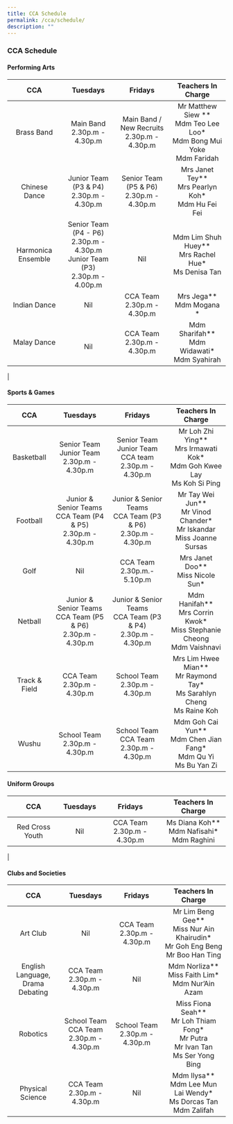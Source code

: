 ```yaml
---
title: CCA Schedule
permalink: /cca/schedule/
description: ""
---
```

### **CCA Schedule**

#### **Performing Arts**

| CCA | Tuesdays | Fridays | Teachers In Charge |
|:---:|:---:|:---:|:---:|
|   Brass Band |  Main Band<br>2.30p.m - 4.30p.m |  Main Band / New Recruits<br>2.30p.m - 4.30p.m  | Mr Matthew Siew ** <br>Mdm Teo Lee Loo* <br>Mdm Bong Mui Yoke<br>Mdm Faridah  |
|  Chinese Dance | Junior Team (P3 & P4)<br>2.30p.m - 4.30p.m  | Senior Team (P5 & P6)<br>2.30p.m - 4.30p.m | Mrs Janet Tey** <br>Mrs Pearlyn Koh* <br>Mdm Hu Fei Fei |
| Harmonica Ensemble  | Senior Team  (P4 - P6)<br>2.30p.m - 4.30p.m <br>Junior Team (P3)<br>2.30p.m - 4.00p.m  | <br> Nil  | Mdm Lim Shuh Huey** <br>Mrs Rachel Hue* <br>Ms Denisa Tan  |
| Indian Dance  |   Nil | CCA Team<br>2.30p.m - 4.30p.m  |  Mrs Jega** <br>Mdm Mogana *  |
|  Malay Dance | <br> Nil | CCA Team<br>2.30p.m - 4.30p.m  | Mdm Sharifah** <br>Mdm Widawati* <br>Mdm Syahirah  |
|

#### **Sports & Games**

| CCA | Tuesdays | Fridays | Teachers In Charge |
|:---:|:---:|:---:|:---:|
|  Basketball | Senior Team <br>Junior Team <br>2.30p.m - 4.30p.m  | Senior Team <br> Junior Team CCA team <br>2.30p.m - 4.30p.m |  Mr Loh Zhi Ying** <br>Mrs Irmawati Kok* <br>Mdm Goh Kwee Lay<br>Ms Koh Si Ping   |
|  Football |  Junior & Senior Teams<br> CCA Team (P4 & P5)<br>2.30p.m - 4.30p.m |  Junior & Senior Teams<br> CCA Team (P3 & P6)<br>2.30p.m - 4.30p.m  | Mr Tay Wei Jun** <br>Mr Vinod Chander* <br>Mr Iskandar<br>Miss Joanne Sursas   |
|  Golf | Nil  |  CCA Team<br>2.30p.m.- 5.10p.m | Mrs Janet Doo** <br>Miss Nicole Sun*   |
|  Netball | Junior & Senior Teams<br> CCA Team (P5 & P6)<br>2.30p.m - 4.30p.m  | Junior & Senior Teams<br> CCA Team (P3 & P4)<br>2.30p.m - 4.30p.m   | Mdm Hanifah** <br>Mrs Corrin Kwok* <br>Miss Stephanie Cheong<br>Mdm Vaishnavi  |
|  Track & Field | CCA Team<br>2.30p.m - 4.30p.m   | School Team<br>2.30p.m - 4.30p.m   | Mrs Lim Hwee Mian** <br>Mr Raymond Tay* <br>Ms Sarahlyn Cheng<br>Ms Raine Koh   |
|  Wushu |  School Team<br>2.30p.m - 4.30p.m  | School Team<br>CCA Team<br>2.30p.m - 4.30p.m | Mdm Goh Cai Yun** <br>Mdm Chen Jian Fang* <br>Mdm Qu Yi<br>Ms Bu Yan Zi   |

#### **Uniform Groups**

| CCA | Tuesdays | Fridays | Teachers In Charge |
|:---:|:---:|:---:|:---:|
|  Red Cross Youth |  Nil |  CCA Team<br>2.30p.m - 4.30p.m  | Ms Diana Koh** <br>Mdm Nafisahi* <br>Mdm Raghini  |
|

#### **Clubs and Societies**

| CCA | Tuesdays | Fridays | Teachers In Charge |
|:---:|:---:|:---:|:---:|
|  Art Club |   Nil | CCA Team<br>2.30p.m - 4.30p.m    |  Mr Lim Beng Gee** <br>Miss Nur Ain Khairudin* <br>Mr Goh Eng Beng<br>Mr Boo Han Ting  |
|  English Language,<br>Drama Debating |    CCA Team<br>2.30p.m - 4.30p.m |  Nil |  Mdm Norliza** <br>Miss Faith Lim* <br>Mdm Nur’Ain Azam  |
|  Robotics |  School Team<br>CCA Team<br>2.30p.m - 4.30p.m  |  School Team<br>2.30p.m - 4.30p.m | Miss Fiona Seah** <br>Mr Loh Thiam Fong* <br>Mr Putra<br>Mr Ivan Tan<br>Ms Ser Yong Bing  |
| Physical Science |  CCA Team<br>2.30p.m - 4.30p.m  |  Nil | Mdm Ilysa** <br>Mdm Lee Mun Lai Wendy* <br>Ms Dorcas Tan<br>Mdm Zalifah  |